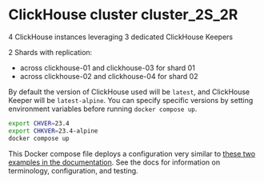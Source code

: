 # ClickHouse cluster cluster_2S_2R

4 ClickHouse instances leveraging 3 dedicated ClickHouse Keepers

2 Shards with replication:
- across clickhouse-01 and clickhouse-03 for shard 01
- across clickhouse-02 and clickhouse-04 for shard 02

By default the version of ClickHouse used will be `latest`, and ClickHouse Keeper
will be `latest-alpine`.  You can specify specific versions by setting environment
variables before running `docker compose up`.

```bash
export CHVER=23.4
export CHKVER=23.4-alpine
docker compose up
```

This Docker compose file deploys a configuration very similar to [these two
examples in the documentation](https://clickhouse.com/docs/en/architecture/introduction).
See the docs for information on terminology, configuration, and testing.
